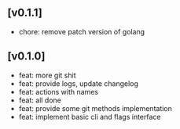 ## [v0.1.1]

- chore: remove patch version of golang

## [v0.1.0]

- feat: more git shit
- feat: provide logs, update changelog
- feat: actions with names
- feat: all done
- feat: provide some git methods implementation
- feat: implement basic cli and flags interface


